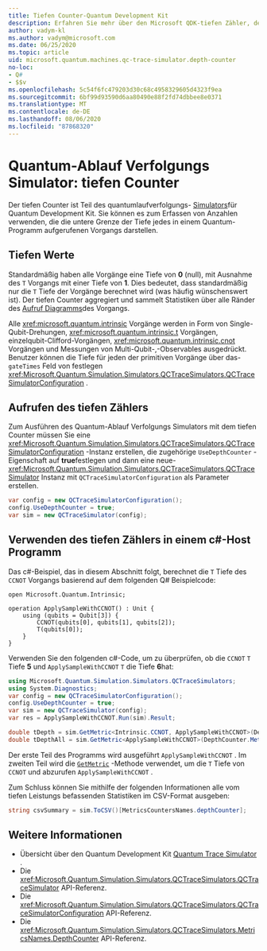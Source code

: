```yaml
---
title: Tiefen Counter-Quantum Development Kit
description: Erfahren Sie mehr über den Microsoft QDK-tiefen Zähler, der den Quantum-Ablauf Verfolgungs Simulator verwendet, um die Anzahl der einzelnen in einem Programm aufgerufenen Vorgänge zu erfassen Q# .
author: vadym-kl
ms.author: vadym@microsoft.com
ms.date: 06/25/2020
ms.topic: article
uid: microsoft.quantum.machines.qc-trace-simulator.depth-counter
no-loc:
- Q#
- $$v
ms.openlocfilehash: 5c54f6fc479203d30c68c4958329605d4323f9ea
ms.sourcegitcommit: 6bf99d93590d6aa80490e88f2fd74dbbee8e0371
ms.translationtype: MT
ms.contentlocale: de-DE
ms.lasthandoff: 08/06/2020
ms.locfileid: "87868320"
---
```

# <a name="quantum-trace-simulator-depth-counter"></a>Quantum-Ablauf Verfolgungs Simulator: tiefen Counter

Der tiefen Counter ist Teil des quantumlaufverfolgungs- [Simulators](xref:microsoft.quantum.machines.qc-trace-simulator.intro)für Quantum Development Kit.
Sie können es zum Erfassen von Anzahlen verwenden, die die untere Grenze der Tiefe jedes in einem Quantum-Programm aufgerufenen Vorgangs darstellen. 

## <a name="depth-values"></a>Tiefen Werte

Standardmäßig haben alle Vorgänge eine Tiefe von **0** (null), mit Ausnahme des `T` Vorgangs mit einer Tiefe von **1**. Dies bedeutet, dass standardmäßig nur die `T` Tiefe der Vorgänge berechnet wird (was häufig wünschenswert ist). Der tiefen Counter aggregiert und sammelt Statistiken über alle Ränder des [Aufruf Diagramms](https://en.wikipedia.org/wiki/Call_graph)des Vorgangs.

Alle <xref:microsoft.quantum.intrinsic> Vorgänge werden in Form von Single-Qubit-Drehungen, <xref:microsoft.quantum.intrinsic.t> Vorgängen, einzelqubit-Clifford-Vorgängen, <xref:microsoft.quantum.intrinsic.cnot> Vorgängen und Messungen von Multi-Qubit-,-Observables ausgedrückt. Benutzer können die Tiefe für jeden der primitiven Vorgänge über das- `gateTimes` Feld von festlegen <xref:Microsoft.Quantum.Simulation.Simulators.QCTraceSimulators.QCTraceSimulatorConfiguration> .

## <a name="invoking-the-depth-counter"></a>Aufrufen des tiefen Zählers

Zum Ausführen des Quantum-Ablauf Verfolgungs Simulators mit dem tiefen Counter müssen Sie eine <xref:Microsoft.Quantum.Simulation.Simulators.QCTraceSimulators.QCTraceSimulatorConfiguration> -Instanz erstellen, die zugehörige `UseDepthCounter` -Eigenschaft auf **true**festlegen und dann eine neue- <xref:Microsoft.Quantum.Simulation.Simulators.QCTraceSimulators.QCTraceSimulator> Instanz mit `QCTraceSimulatorConfiguration` als Parameter erstellen. 

```csharp
var config = new QCTraceSimulatorConfiguration();
config.UseDepthCounter = true;
var sim = new QCTraceSimulator(config);
```

## <a name="using-the-depth-counter-in-a-c-host-program"></a>Verwenden des tiefen Zählers in einem c#-Host Programm

Das c#-Beispiel, das in diesem Abschnitt folgt, berechnet die `T` Tiefe des `CCNOT` Vorgangs basierend auf dem folgenden Q# Beispielcode:

```qsharp
open Microsoft.Quantum.Intrinsic;

operation ApplySampleWithCCNOT() : Unit {
    using (qubits = Qubit[3]) {
        CCNOT(qubits[0], qubits[1], qubits[2]);
        T(qubits[0]);
    }
}
```

Verwenden Sie den folgenden c#-Code, um zu überprüfen, ob die `CCNOT` `T` Tiefe **5** und `ApplySampleWithCCNOT` `T` die Tiefe **6**hat:

```csharp
using Microsoft.Quantum.Simulation.Simulators.QCTraceSimulators;
using System.Diagnostics;
var config = new QCTraceSimulatorConfiguration();
config.UseDepthCounter = true;
var sim = new QCTraceSimulator(config);
var res = ApplySampleWithCCNOT.Run(sim).Result;

double tDepth = sim.GetMetric<Intrinsic.CCNOT, ApplySampleWithCCNOT>(DepthCounter.Metrics.Depth);
double tDepthAll = sim.GetMetric<ApplySampleWithCCNOT>(DepthCounter.Metrics.Depth);
```

Der erste Teil des Programms wird ausgeführt `ApplySampleWithCCNOT` . Im zweiten Teil wird die [`GetMetric`](https://docs.microsoft.com/dotnet/api/microsoft.quantum.simulation.simulators.qctracesimulators.qctracesimulator.getmetric) -Methode verwendet, um die `T` Tiefe von `CCNOT` und abzurufen `ApplySampleWithCCNOT` . 

Zum Schluss können Sie mithilfe der folgenden Informationen alle vom tiefen Leistungs befassenden Statistiken im CSV-Format ausgeben:
```csharp
string csvSummary = sim.ToCSV()[MetricsCountersNames.depthCounter];
```

## <a name="see-also"></a>Weitere Informationen

- Übersicht über den Quantum Development Kit [Quantum Trace Simulator](xref:microsoft.quantum.machines.qc-trace-simulator.intro) .
- Die <xref:Microsoft.Quantum.Simulation.Simulators.QCTraceSimulators.QCTraceSimulator> API-Referenz.
- Die <xref:Microsoft.Quantum.Simulation.Simulators.QCTraceSimulators.QCTraceSimulatorConfiguration> API-Referenz.
- Die <xref:Microsoft.Quantum.Simulation.Simulators.QCTraceSimulators.MetricsNames.DepthCounter> API-Referenz.
